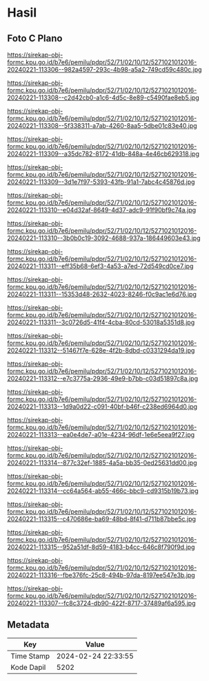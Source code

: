 # Hasil

## Foto C Plano

https://sirekap-obj-formc.kpu.go.id/b7e6/pemilu/pdpr/52/71/02/10/12/5271021012016-20240221-113306--982a4597-293c-4b98-a5a2-749cd59c480c.jpg

https://sirekap-obj-formc.kpu.go.id/b7e6/pemilu/pdpr/52/71/02/10/12/5271021012016-20240221-113308--c2d42cb0-a1c6-4d5c-8e89-c5490fae8eb5.jpg

https://sirekap-obj-formc.kpu.go.id/b7e6/pemilu/pdpr/52/71/02/10/12/5271021012016-20240221-113308--5f338311-a7ab-4260-8aa5-5dbe01c83e40.jpg

https://sirekap-obj-formc.kpu.go.id/b7e6/pemilu/pdpr/52/71/02/10/12/5271021012016-20240221-113309--a35dc782-8172-41db-848a-4e46cb629318.jpg

https://sirekap-obj-formc.kpu.go.id/b7e6/pemilu/pdpr/52/71/02/10/12/5271021012016-20240221-113309--3d1e7f97-5393-43fb-91a1-7abc4c45876d.jpg

https://sirekap-obj-formc.kpu.go.id/b7e6/pemilu/pdpr/52/71/02/10/12/5271021012016-20240221-113310--e04d32af-8649-4d37-adc9-91f90bf9c74a.jpg

https://sirekap-obj-formc.kpu.go.id/b7e6/pemilu/pdpr/52/71/02/10/12/5271021012016-20240221-113310--3b0b0c19-3092-4688-937a-186449603e43.jpg

https://sirekap-obj-formc.kpu.go.id/b7e6/pemilu/pdpr/52/71/02/10/12/5271021012016-20240221-113311--eff35b68-6ef3-4a53-a7ed-72d549cd0ce7.jpg

https://sirekap-obj-formc.kpu.go.id/b7e6/pemilu/pdpr/52/71/02/10/12/5271021012016-20240221-113311--15353d48-2632-4023-8246-f0c9ac1e6d76.jpg

https://sirekap-obj-formc.kpu.go.id/b7e6/pemilu/pdpr/52/71/02/10/12/5271021012016-20240221-113311--3c0726d5-41f4-4cba-80cd-53018a5351d8.jpg

https://sirekap-obj-formc.kpu.go.id/b7e6/pemilu/pdpr/52/71/02/10/12/5271021012016-20240221-113312--51467f7e-628e-4f2b-8dbd-c0331294da19.jpg

https://sirekap-obj-formc.kpu.go.id/b7e6/pemilu/pdpr/52/71/02/10/12/5271021012016-20240221-113312--e7c3775a-2936-49e9-b7bb-c03d51897c8a.jpg

https://sirekap-obj-formc.kpu.go.id/b7e6/pemilu/pdpr/52/71/02/10/12/5271021012016-20240221-113313--1d9a0d22-c091-40bf-b46f-c238ed6964d0.jpg

https://sirekap-obj-formc.kpu.go.id/b7e6/pemilu/pdpr/52/71/02/10/12/5271021012016-20240221-113313--ea0e4de7-a01e-4234-96df-1e6e5eea9f27.jpg

https://sirekap-obj-formc.kpu.go.id/b7e6/pemilu/pdpr/52/71/02/10/12/5271021012016-20240221-113314--877c32ef-1885-4a5a-bb35-0ed25631dd00.jpg

https://sirekap-obj-formc.kpu.go.id/b7e6/pemilu/pdpr/52/71/02/10/12/5271021012016-20240221-113314--cc64a564-ab55-466c-bbc9-cd9315b19b73.jpg

https://sirekap-obj-formc.kpu.go.id/b7e6/pemilu/pdpr/52/71/02/10/12/5271021012016-20240221-113315--c470686e-ba69-48bd-8f41-d711b87bbe5c.jpg

https://sirekap-obj-formc.kpu.go.id/b7e6/pemilu/pdpr/52/71/02/10/12/5271021012016-20240221-113315--952a51df-8d59-4183-b4cc-646c8f790f9d.jpg

https://sirekap-obj-formc.kpu.go.id/b7e6/pemilu/pdpr/52/71/02/10/12/5271021012016-20240221-113316--fbe376fc-25c8-494b-97da-8197ee547e3b.jpg

https://sirekap-obj-formc.kpu.go.id/b7e6/pemilu/pdpr/52/71/02/10/12/5271021012016-20240221-113307--fc8c3724-db90-422f-8717-37489af6a595.jpg


## Metadata

| Key        | Value               |
| ---------- | ------------------- |
| Time Stamp | 2024-02-24 22:33:55 |
| Kode Dapil | 5202                |



